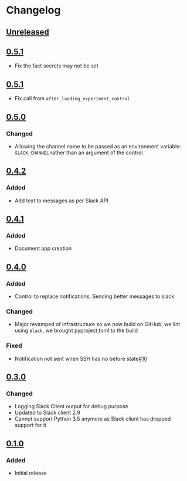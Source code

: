 # Changelog

## [Unreleased][]

[Unreleased]: https://github.com/chaostoolkit-incubator/chaostoolkit-slack/compare/0.5.2...HEAD

## [0.5.1][]

[0.5.1]: https://github.com/chaostoolkit-incubator/chaostoolkit-slack/compare/0.5.1...0.5.2

- Fix the fact secrets may not be set

## [0.5.1][]

[0.5.1]: https://github.com/chaostoolkit-incubator/chaostoolkit-slack/compare/0.5.0...0.5.1

- Fix call from `after_loading_experiment_control`

## [0.5.0][]

[0.5.0]: https://github.com/chaostoolkit-incubator/chaostoolkit-slack/compare/0.4.2...0.5.0

### Changed

- Allowing the channel name to be passed as an environment variable: `SLACK_CHANNEL`
  rather than an argument of the control

## [0.4.2][]

[0.4.2]: https://github.com/chaostoolkit-incubator/chaostoolkit-slack/compare/0.4.1...0.4.2

### Added

- Add text to messages as per Slack API

## [0.4.1][]

[0.4.1]: https://github.com/chaostoolkit-incubator/chaostoolkit-slack/compare/0.4.0...0.4.1

### Added

- Document app creation

## [0.4.0][]

[0.4.0]: https://github.com/chaostoolkit-incubator/chaostoolkit-slack/compare/0.3.0...0.4.0

### Added

- Control to replace notifications. Sending better messages to slack.

### Changed

- Major revamped of infrastructure so we now build on GitHub, we lint using
  `black`, we brought pyproject.toml to the build

### Fixed

-   Notification not sent when SSH has no before state[#10][10]

[10]: https://github.com/chaostoolkit-incubator/chaostoolkit-slack/pull/10

## [0.3.0][]

[0.3.0]: https://github.com/chaostoolkit-incubator/chaostoolkit-slack/compare/0.2.0...0.3.0

### Changed

-   Logging Slack Client output for debug purpose
-   Updated to Slack client 2.9
-   Cannot support Python 3.5 anymore as Slack client has dropped support
    for it

## [0.1.0][]

[0.1.0]: https://github.com/chaostoolkit-incubator/chaostoolkit-slack/tree/0.1.0

### Added

-   Initial release